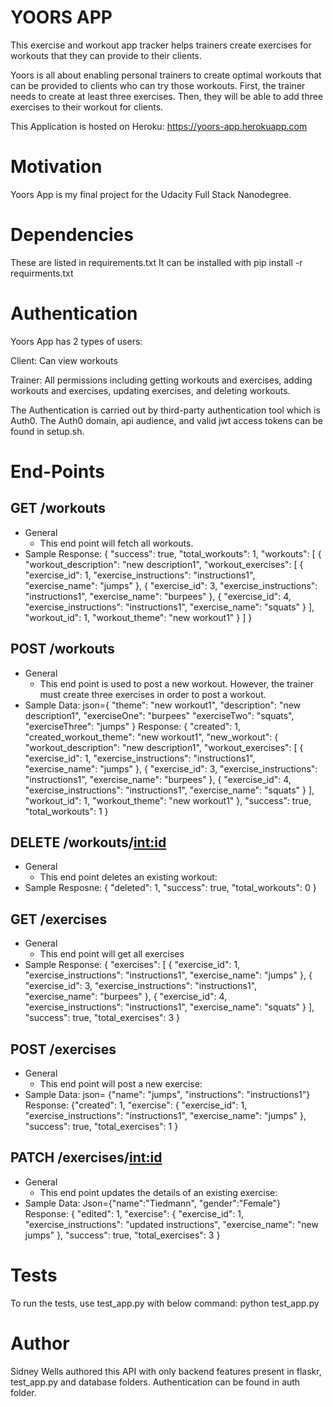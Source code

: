# YOORS APP
This exercise and workout app tracker helps trainers create exercises for workouts that they can provide to their clients.

Yoors is all about enabling personal trainers to create optimal workouts that can be provided to clients who can try those workouts. First, the trainer needs to create at least three exercises. Then, they will be able to add three exercises to their workout for clients. 

This Application is hosted on Heroku: https://yoors-app.herokuapp.com

# Motivation
Yoors App is my final project for the Udacity Full Stack Nanodegree.

# Dependencies
These are listed in requirements.txt It can be installed with pip install -r requirments.txt

# Authentication
Yoors App has 2 types of users:

Client: Can view workouts

Trainer: All permissions including getting workouts and exercises, adding workouts and exercises, updating exercises, and deleting workouts.

The Authentication is carried out by third-party authentication tool which is Auth0. The Auth0 domain, api audience, and valid jwt access tokens can be found in setup.sh.

# End-Points

## GET /workouts
* General
    * This end point will fetch all workouts. 
* Sample
Response:
{
    "success": true,
    "total_workouts": 1,
    "workouts": [
        {
            "workout_description": "new description1",
            "workout_exercises": [
                {
                    "exercise_id": 1,
                    "exercise_instructions": "instructions1",
                    "exercise_name": "jumps"
                },
                {
                    "exercise_id": 3,
                    "exercise_instructions": "instructions1",
                    "exercise_name": "burpees"
                },
                {
                    "exercise_id": 4,
                    "exercise_instructions": "instructions1",
                    "exercise_name": "squats"
                }
            ],
            "workout_id": 1,
            "workout_theme": "new workout1"
        }
    ]
}

## POST /workouts
* General
    * This end point is used to post a new workout. However, the trainer must create three exercises in order to post a workout. 
* Sample
Data: json={ "theme": "new workout1", "description": "new description1", "exerciseOne": "burpees" "exerciseTwo": "squats", "exerciseThree": "jumps" }
Response: {
    "created": 1,
    "created_workout_theme": "new workout1",
    "new_workout": {
        "workout_description": "new description1",
        "workout_exercises": [
            {
                "exercise_id": 1,
                "exercise_instructions": "instructions1",
                "exercise_name": "jumps"
            },
            {
                "exercise_id": 3,
                "exercise_instructions": "instructions1",
                "exercise_name": "burpees"
            },
            {
                "exercise_id": 4,
                "exercise_instructions": "instructions1",
                "exercise_name": "squats"
            }
        ],
        "workout_id": 1,
        "workout_theme": "new workout1"
    },
    "success": true,
    "total_workouts": 1
}

## DELETE /workouts/<int:id>
* General
    * This end point deletes an existing workout: 
* Sample
Resposne:
{
    "deleted": 1,
    "success": true,
    "total_workouts": 0
}

## GET /exercises
* General
    * This end point will get all exercises 
* Sample
Response: 
{
    "exercises": [
        {
            "exercise_id": 1,
            "exercise_instructions": "instructions1",
            "exercise_name": "jumps"
        },
        {
            "exercise_id": 3,
            "exercise_instructions": "instructions1",
            "exercise_name": "burpees"
        },
        {
            "exercise_id": 4,
            "exercise_instructions": "instructions1",
            "exercise_name": "squats"
        }
    ],
    "success": true,
    "total_exercises": 3
}

## POST /exercises
* General
    * This end point will post a new exercise: 
* Sample
Data: json= {"name": "jumps", "instructions": "instructions1"} 
Response: {"created": 1, "exercise": { "exercise_id": 1, "exercise_instructions": "instructions1", "exercise_name": "jumps" }, "success": true, "total_exercises": 1 }

## PATCH /exercises/<int:id>
* General
    * This end point updates the details of an existing exercise: 
* Sample
Data: Json={"name":"Tiedmann", "gender":"Female"} 
Response: 
{
    "edited": 1,
    "exercise": {
        "exercise_id": 1,
        "exercise_instructions": "updated instructions",
        "exercise_name": "new jumps"
    },
    "success": true,
    "total_exercises": 3
}

# Tests
To run the tests, use test_app.py with below command: python test_app.py

# Author
Sidney Wells authored this API with only backend features present in flaskr, test_app.py and database folders. Authentication can be found in auth folder.

